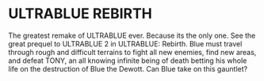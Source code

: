 # ULTRABLUE REBIRTH
The greatest remake of ULTRABLUE ever. Because its the only one.
See the great prequel to ULTRABLUE 2 in ULTRABLUE: Rebirth. Blue must travel through rough and difficult terrains to fight all new enemies,
find new areas, and defeat TONY, an all knowing infinite being of death betting his whole life on the destruction of Blue the Dewott.
Can Blue take on this gauntlet?
